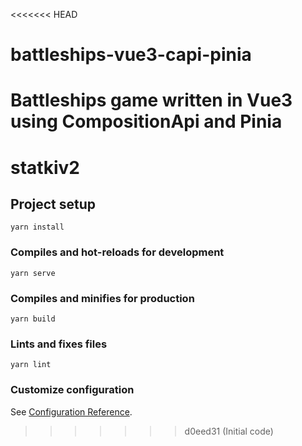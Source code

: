 <<<<<<< HEAD
# battleships-vue3-capi-pinia
Battleships game written in Vue3 using CompositionApi and Pinia
=======
# statkiv2

## Project setup
```
yarn install
```

### Compiles and hot-reloads for development
```
yarn serve
```

### Compiles and minifies for production
```
yarn build
```

### Lints and fixes files
```
yarn lint
```

### Customize configuration
See [Configuration Reference](https://cli.vuejs.org/config/).
>>>>>>> d0eed31 (Initial code)
